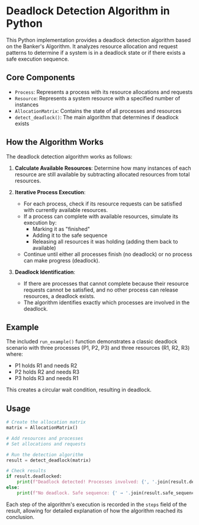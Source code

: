 
# Deadlock Detection Algorithm in Python

This Python implementation provides a deadlock detection algorithm based on the Banker's Algorithm. It analyzes resource allocation and request patterns to determine if a system is in a deadlock state or if there exists a safe execution sequence.

## Core Components

- `Process`: Represents a process with its resource allocations and requests
- `Resource`: Represents a system resource with a specified number of instances
- `AllocationMatrix`: Contains the state of all processes and resources
- `detect_deadlock()`: The main algorithm that determines if deadlock exists

## How the Algorithm Works

The deadlock detection algorithm works as follows:

1. **Calculate Available Resources**: Determine how many instances of each resource are still available by subtracting allocated resources from total resources.

2. **Iterative Process Execution**:
   - For each process, check if its resource requests can be satisfied with currently available resources.
   - If a process can complete with available resources, simulate its execution by:
     - Marking it as "finished"
     - Adding it to the safe sequence
     - Releasing all resources it was holding (adding them back to available)
   - Continue until either all processes finish (no deadlock) or no process can make progress (deadlock).

3. **Deadlock Identification**:
   - If there are processes that cannot complete because their resource requests cannot be satisfied, and no other process can release resources, a deadlock exists.
   - The algorithm identifies exactly which processes are involved in the deadlock.

## Example

The included `run_example()` function demonstrates a classic deadlock scenario with three processes (P1, P2, P3) and three resources (R1, R2, R3) where:
- P1 holds R1 and needs R2
- P2 holds R2 and needs R3
- P3 holds R3 and needs R1

This creates a circular wait condition, resulting in deadlock.

## Usage

```python
# Create the allocation matrix
matrix = AllocationMatrix()

# Add resources and processes
# Set allocations and requests

# Run the detection algorithm
result = detect_deadlock(matrix)

# Check results
if result.deadlocked:
    print(f"Deadlock detected! Processes involved: {', '.join(result.deadlocked)}")
else:
    print(f"No deadlock. Safe sequence: {' → '.join(result.safe_sequence)}")
```

Each step of the algorithm's execution is recorded in the `steps` field of the result, allowing for detailed explanation of how the algorithm reached its conclusion.
